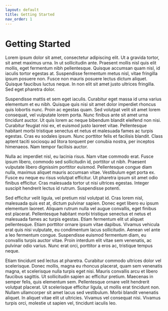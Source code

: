 ```yaml
---
layout: default
title: Getting Started
nav_order: 1
---
```


# Getting Started

Lorem ipsum dolor sit amet, consectetur adipiscing elit. Ut a gravida tortor, sit amet maximus urna. In ut sollicitudin ante. Praesent mollis nisl quis elit mollis, eget fermentum nibh pellentesque. Quisque accumsan quam nisl, id iaculis tortor egestas at. Suspendisse fermentum metus nisl, vitae fringilla ipsum posuere non. Fusce non mauris posuere lectus dictum aliquet. Quisque faucibus luctus neque. In non elit sit amet justo ultrices fringilla. Sed eget pharetra dolor.

Suspendisse mattis et sem eget iaculis. Curabitur eget massa id urna varius elementum et eu nibh. Quisque quis nisi sit amet dolor imperdiet rhoncus quis lobortis nunc. Proin ac egestas quam. Sed volutpat velit sit amet lorem consequat, vel vulputate lorem porta. Nunc finibus ante sit amet urna tincidunt auctor. Ut quis lorem ac neque bibendum blandit eleifend non nisi. Curabitur feugiat nisi ex, et euismod justo laoreet vitae. Pellentesque habitant morbi tristique senectus et netus et malesuada fames ac turpis egestas. Cras eu sodales ipsum. Nunc porttitor felis et facilisis blandit. Class aptent taciti sociosqu ad litora torquent per conubia nostra, per inceptos himenaeos. Nam tempor facilisis auctor.

Nulla ac imperdiet nisl, eu lacinia risus. Nam vitae commodo erat. Fusce ipsum libero, commodo sed sollicitudin id, porttitor ut nibh. Praesent vulputate libero dignissim porttitor euismod. Pellentesque congue diam nulla, maximus aliquet mauris accumsan vitae. Vestibulum eget porta ex. Fusce eu neque eu risus volutpat efficitur. Ut pharetra ipsum sit amet odio finibus efficitur. Cras malesuada tortor ut nisi ultrices egestas. Integer suscipit hendrerit lectus id rutrum. Suspendisse potenti.

Sed efficitur velit ligula, vel pretium nisl volutpat id. Cras lorem nisl, malesuada quis est at, dictum pulvinar sapien. Donec eget libero eu ipsum elementum laoreet. Aliquam rutrum nulla vel augue convallis, eget finibus est placerat. Pellentesque habitant morbi tristique senectus et netus et malesuada fames ac turpis egestas. Etiam fermentum elit ut aliquet pellentesque. Etiam porttitor ornare ipsum vitae dapibus. Vivamus vehicula erat quis nisi vulputate, eu condimentum lacus sollicitudin. Aenean vel ante a leo fermentum congue. Suspendisse euismod fermentum diam, eu convallis turpis auctor vitae. Proin interdum elit vitae sem venenatis, ac pulvinar odio varius. Nunc erat orci, porttitor a eros ac, tristique tempus neque.

Etiam tincidunt sed lectus at pharetra. Curabitur commodo ultrices dolor vel scelerisque. Donec mollis, magna eu rhoncus placerat, quam sem venenatis magna, et scelerisque nulla turpis eget nisi. Mauris convallis arcu et libero faucibus sagittis. Ut sollicitudin sapien ac efficitur pretium. Maecenas in semper felis, quis elementum sem. Pellentesque ornare velit hendrerit volutpat placerat. Ut scelerisque efficitur ligula, ut mollis erat tincidunt non. Nullam ullamcorper sit amet lacus sed vestibulum. Morbi blandit venenatis aliquet. In aliquet vitae elit ut ultricies. Vivamus vel consequat nisi. Vivamus turpis orci, molestie ut sapien vel, tincidunt iaculis leo.
